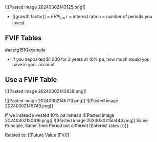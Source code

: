 ![[Pasted image 20240302143125.png]]
- [[growth factor]] = $FVIF_r,_n$
		r = interest rate
		n = number of periods you invest
## FVIF Tables
#acctg151Gexample
- if you deposited $1,000 for 3 years at 10% pa, how much would you have in your account
## Use a FVIF Table
![[Pasted image 20240302143938.png]]

![[Pasted image 20240302145713.png]]
![[Pasted image 20240302145749.png]]

If we instead invested 10% pa instead
![[Pasted image 20240302150419.png]]
![[Pasted image 20240302150444.png]]
Same Principle, Same Time Period but different [[Interest rates (r)]]

Related to: [[Future Value (FV)]]